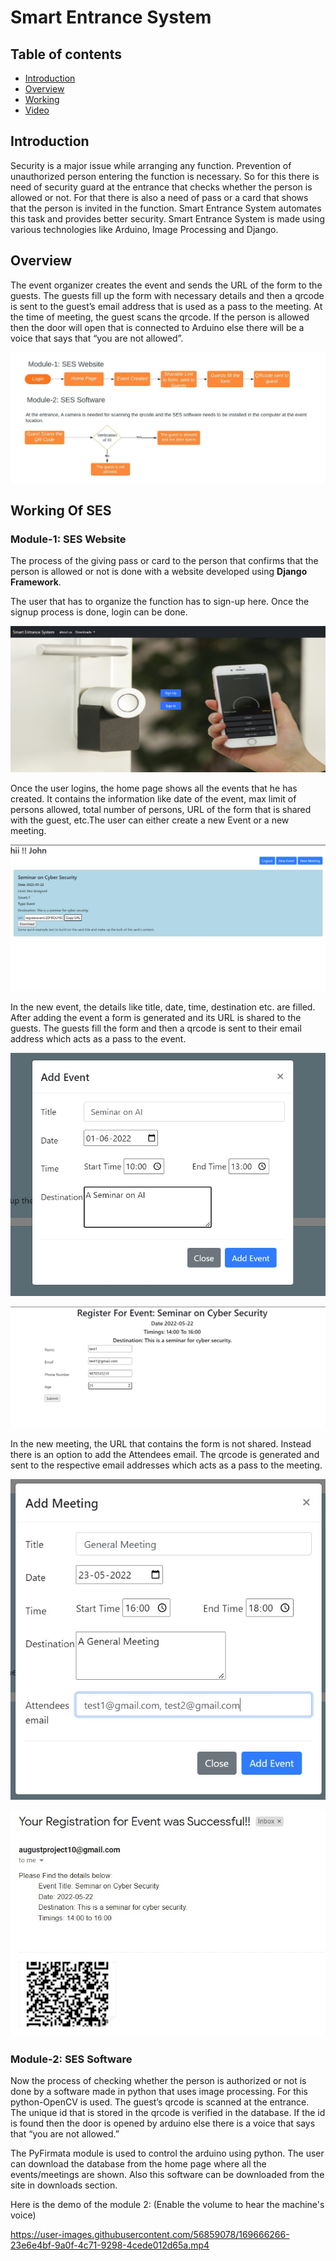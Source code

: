 # Smart Entrance System

## Table of contents

- [Introduction](https://github.com/vrajbhatt27/Smart-Entrance-System/blob/master/README.md#introduction)
- [Overview](https://github.com/vrajbhatt27/Smart-Entrance-System/blob/master/README.md#overview)
- [Working](https://github.com/vrajbhatt27/Smart-Entrance-System/blob/master/README.md#working-of-ses)
- [Video](https://github.com/vrajbhatt27/Smart-Entrance-System/blob/master/README.md#module-2-ses-software)

## Introduction

Security is a major issue while arranging any function. Prevention of unauthorized person entering the function is necessary. So for this there is need of security guard at the entrance that checks whether the person is allowed or not. For that there is also a need of pass or a card that shows that the person is invited in the function. Smart Entrance System automates this task and provides better security. Smart Entrance System is made using various technologies like Arduino, Image Processing and Django.

## Overview

The event organizer creates the event and sends the URL of the form to the guests. The guests fill up the form with necessary details and then a qrcode is sent to the guest’s email address that is used as a pass to the meeting. At the time of meeting, the guest scans the qrcode. If the person is allowed then the door will open that is connected to Arduino else there will be a voice that says that “you are not allowed”.

![Overview](/Images/overview.jpeg)

## Working Of SES

### Module-1: SES Website

The process of the giving pass or card to the person that confirms that the person is allowed or not is done with a website developed using **Django Framework**.

The user that has to organize the function has to sign-up here. Once the signup process is done, login can be done.

![Login](/Images/1.jpg)

Once the user logins, the home page shows all the events that he has created. It contains the information like date of the event, max limit of persons allowed, total number of persons, URL of the form that is shared with the guest, etc.The user can either create a new Event or a new meeting.

![Home](/Images/2.jpg)

In the new event, the details like title, date, time, destination etc. are filled. After adding the event a form is generated and its URL is shared to the guests. The guests fill the form and then a qrcode is sent to their email address which acts as a pass to the event.

![New Event](/Images/3.jpg)

![Form](/Images/6.jpg)

In the new meeting, the URL that contains the form is not shared. Instead there is an option to add the Attendees email.
The qrcode is generated and sent to the respective email addresses which acts as a pass to the meeting.

![New Meeting](/Images/4.jpg)

![Email sent with qrcode](/Images/5.jpg)

### Module-2: SES Software

Now the process of checking whether the person is authorized or not is done by a software made in python that uses image processing. For this python-OpenCV is used. The guest’s qrcode is scanned at the entrance. The unique id that is stored in the qrcode is verified in the database. If the id is found then the door is opened by arduino else there is a voice that says that “you are not allowed.”

The PyFirmata module is used to control the arduino using python. The user can download the database from the home page where all the events/meetings are shown. Also this software can be downloaded from the site in downloads section.

Here is the demo of the module 2: (Enable the volume to hear the machine's voice) 

https://user-images.githubusercontent.com/56859078/169666266-23e6e4bf-9a0f-4c71-9298-4cede012d65a.mp4

